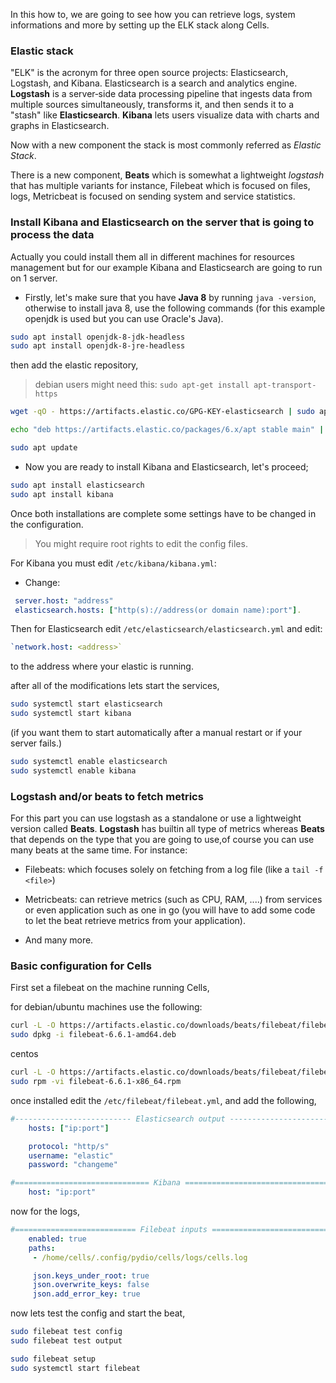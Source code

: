 In this how to, we are going to see how you can retrieve logs, system informations and more by setting up the ELK stack along Cells.

### Elastic stack

"ELK" is the acronym for three open source projects: Elasticsearch, Logstash, and Kibana. Elasticsearch is a search and analytics engine. **Logstash** is a server‑side data processing pipeline that ingests data from multiple sources simultaneously, transforms it, and then sends it to a "stash" like **Elasticsearch**. **Kibana** lets users visualize data with charts and graphs in Elasticsearch.

Now with a new component the stack is most commonly referred as _Elastic Stack_.

There is a new component, **Beats** which is somewhat a lightweight _logstash_ that has multiple variants for instance, Filebeat which is focused on files, logs, Metricbeat is focused on sending system and service statistics.

### Install Kibana and Elasticsearch on the server that is going to process the data

Actually you could install them all in different machines for resources management but for our example Kibana and Elasticsearch are going to run on 1 server.

* Firstly, let's make sure that you have **Java 8** by running `java -version`, otherwise to install java 8, use the following commands (for this example openjdk is used but you can use Oracle's Java).

```bash
sudo apt install openjdk-8-jdk-headless
sudo apt install openjdk-8-jre-headless
```

then add the elastic repository,

>debian users might need this: `sudo apt-get install apt-transport-https`

```bash
wget -qO - https://artifacts.elastic.co/GPG-KEY-elasticsearch | sudo apt-key add -

echo "deb https://artifacts.elastic.co/packages/6.x/apt stable main" | sudo tee -a /etc/apt/sources.list.d/elastic-6.x.list

sudo apt update
```

* Now you are ready to install Kibana and Elasticsearch, let's proceed;

```bash
sudo apt install elasticsearch
sudo apt install kibana
```

Once both installations are complete some settings have to be changed in the configuration.

> You might require root rights to edit the config files.

For Kibana you must edit `/etc/kibana/kibana.yml`:

* Change:

```yaml
 server.host: "address"
 elasticsearch.hosts: ["http(s)://address(or domain name):port"].
```

Then for Elasticsearch edit `/etc/elasticsearch/elasticsearch.yml` and edit:

```yaml
`network.host: <address>`
```

to the address where your elastic is running.

after all of the modifications lets start the services,

```bash
sudo systemctl start elasticsearch
sudo systemctl start kibana
```

(if you want them to start automatically after a manual restart or if your server fails.)

```bash
sudo systemctl enable elasticsearch
sudo systemctl enable kibana
```

### Logstash and/or beats to fetch metrics

For this part you can use logstash as a standalone or use a lightweight version called **Beats**.
**Logstash** has builtin all type of metrics whereas **Beats** that depends on the type that you are going to use,of course you can use many beats at the same time.
For instance: 

* Filebeats: which focuses solely on fetching from a log file (like a `tail -f <file>`)

* Metricbeats: can retrieve metrics (such as CPU, RAM, ....) from services or even application such as one in go (you will have to add some code to let the beat retrieve metrics from your application).

* And many more.

### Basic configuration for Cells

First set a filebeat on the machine running Cells,

for debian/ubuntu machines use the following:

```bash
curl -L -O https://artifacts.elastic.co/downloads/beats/filebeat/filebeat-6.6.1-amd64.deb
sudo dpkg -i filebeat-6.6.1-amd64.deb
```

centos

```bash
curl -L -O https://artifacts.elastic.co/downloads/beats/filebeat/filebeat-6.6.1-x86_64.rpm
sudo rpm -vi filebeat-6.6.1-x86_64.rpm
```

once installed edit the `/etc/filebeat/filebeat.yml`, and add the following,

```yaml
#-------------------------- Elasticsearch output ------------------------------
    hosts: ["ip:port"]

    protocol: "http/s"
    username: "elastic"
    password: "changeme"

#============================== Kibana =====================================
    host: "ip:port"
```

now for the logs,

```yaml
#=========================== Filebeat inputs =============================
    enabled: true
    paths:
     - /home/cells/.config/pydio/cells/logs/cells.log

     json.keys_under_root: true
     json.overwrite_keys: false
     json.add_error_key: true
```

now lets test the config and start the beat,

```bash
sudo filebeat test config
sudo filebeat test output

sudo filebeat setup
sudo systemctl start filebeat
```
